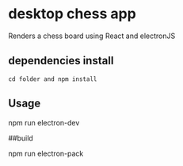 

# desktop chess app


Renders a chess board using React and electronJS

## dependencies install

```
cd folder and npm install
```

## Usage
npm run electron-dev

##build 

npm run electron-pack

